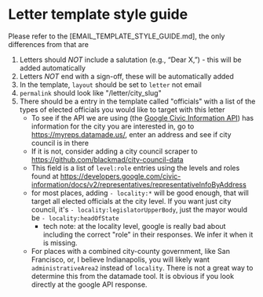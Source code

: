 # Letter template style guide

Please refer to the [EMAIL_TEMPLATE_STYLE_GUIDE.md], the only differences from that are

1. Letters should *NOT* include a salutation (e.g., “Dear X,”) - this will be added automatically
2. Letters *NOT* end with a sign-off, these will be automatically added
3. In the template, `layout` should be set to `letter` not email
4. `permalink` should look like "/letter/city_slug"
5. There should be a entry in the template called "officials" with a list of the types of elected officials you would like to target with this letter
   - To see if the API we are using (the [Google Civic Information API](https://www.google.com/search?q=google+civis+api+demo&oq=google+civis+api+demo&aqs=chrome..69i57j69i64.2459j0j7&sourceid=chrome&ie=UTF-8)) has information for the city you are interested in, go to https://myreps.datamade.us/, enter an address and see if city council is in there
   - If it is not, consider adding a city council scraper to https://github.com/blackmad/city-council-data
   - This field is a list of `level:role` entries using the levels and roles found at https://developers.google.com/civic-information/docs/v2/representatives/representativeInfoByAddress
   - for most places, adding `- locality:*` will be good enough, that will target all elected officials at the city level. If you want just city council, it's `- locality:legislatorUpperBody`, just the mayor would be `- locality:headOfState`
      - tech note: at the locality level, google is really bad about including the correct "role" in their responses. We infer it when it is missing.
   - For places with a combined city-county government, like San Francisco, or, I believe Indianapolis, you will likely want `administrativeArea2` instead of `locality`. There is not a great way to determine this from the datamade tool. It is obvious if you look directly at the google API response.

